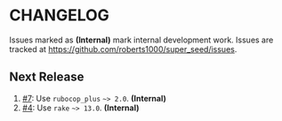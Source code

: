 # CHANGELOG

Issues marked as **(Internal)** mark internal development work. Issues are tracked at https://github.com/roberts1000/super_seed/issues.

## Next Release

1. [#7](../../issues/7): Use `rubocop_plus` `~> 2.0`. **(Internal)**
1. [#4](../../issues/4): Use `rake` `~> 13.0`. **(Internal)**
